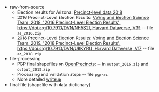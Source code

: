 - raw-from-source 
   - Election results for Arizona: [Precinct-level data 2018](https://github.com/openelections/openelections-data-az/blob/master/2018/20181106__az__general__precinct.csv)
   - 2016 Precinct-Level Election Results: [Voting and Election Science Team, 2018, "2016 Precinct-Level Election Results", https://doi.org/10.7910/DVN/NH5S2I, Harvard Dataverse, V39](https://dataverse.harvard.edu/file.xhtml?persistentId=doi:10.7910/DVN/NH5S2I/XEVMIY&version=39.0) -- file `az_2016.zip`
   - 2018 Precinct-Level Election Results: [Voting and Election Science Team, 2019, "2018 Precinct-Level Election Results", https://doi.org/10.7910/DVN/UBKYRU, Harvard Dataverse, V17](https://dataverse.harvard.edu/file.xhtml?persistentId=doi:10.7910/DVN/UBKYRU/CYEKJ4&version=17.0) -- file `az_2018.zip`
- file-processing
   - PGP final shapefiles on [OpenPrecincts](https://openprecincts.org/az/): -- in `output_2016.zip` and `output_2018.zip`
   - Processing and validation steps -- file `pgp-az`
   - More detailed [writeup](https://docs.google.com/document/d/1ry1a2iiGdkklo8oUnjO5vmlFnavmdmr0naw786L1iIQ/edit)
- final-file (shapefile with data dictionary)
